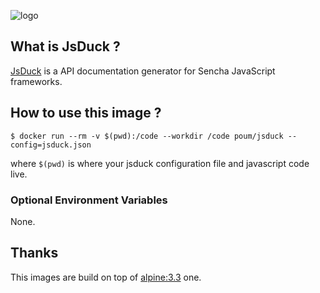 ![logo](https://camo.githubusercontent.com/3a88ddb4dacb856e103de7eab10b3228da5288be/68747470733a2f2f7261772e6769746875622e636f6d2f73656e6368616c6162732f6a736475636b2f6d61737465722f6f70742f6a736475636b2d6c6f676f2d6461726b2e706e67)

## What is JsDuck ?

[JsDuck](https://github.com/senchalabs/jsduck) is a API documentation generator for Sencha JavaScript frameworks.

## How to use this image ?

```console
$ docker run --rm -v $(pwd):/code --workdir /code poum/jsduck --config=jsduck.json
```

where `$(pwd)` is where your jsduck configuration file and javascript code live.

### Optional Environment Variables

None.

## Thanks

This images are build on top of [alpine:3.3](https://hub.docker.com/_/alpine/) one.
